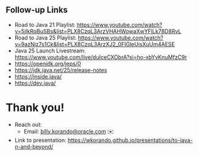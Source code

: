 ## Follow-up Links

* Road to Java 21 Playlist: https://www.youtube.com/watch?v=5jIkRqBuSBs&list=PLX8CzqL3ArzVHAHWowaXwYFlLk78D8RvL
* Road to Java 25 Playlist: https://www.youtube.com/watch?v=9azNjz7s1Ck&list=PLX8CzqL3ArzXJ2_0FIGleUisXuUm4AESE
* Java 25 Launch Livestream: https://www.youtube.com/live/duIceCXObrA?si=ho-xbYvKnuMfzC9r
* https://openjdk.org/jeps/0
* https://jdk.java.net/25/release-notes
* https://inside.java/
* https://dev.java/

>>

# Thank you!

* Reach out: 
    * Email: billy.korando@oracle.com ✉️
* Link to presentation: https://wkorando.github.io/presentations/to-java-n-and-beyond/


